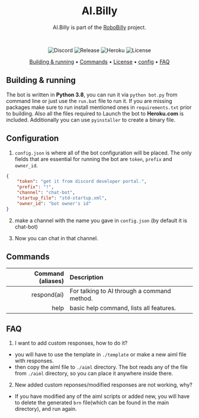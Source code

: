 <h1 align="center" style="position: relative;">
    <strong>AI.Billy</strong>
</h1>

<p align="center">
    AI.Billy is part of the <a href="https://github.com/billydevyt/RoboBilly/">RoboBilly</a> project.
</p>

<br/>

<p align="center">
    <img alt="Discord" src="https://img.shields.io/discord/750945243305869343?label=Basement&style=flat-square">
    <img alt="Release" src="https://img.shields.io/github/v/release/billydevyt/AI-Billy?style=flat-square">
    <img alt="Heroku" src="https://img.shields.io/badge/heroku-passing-green?style=flat-square">
    <img alt="License" src="https://img.shields.io/github/license/billydevyt/AI-Billy?style=flat-square">
</p>

<p align="center">
    <a href="#building--running">Building & running</a> •
    <a href="#commands">Commands</a> •
    <a href="https://github.com/billydevyt/AI-Billy/blob/main/LICENSE">License</a> •
    <a href="#configuration">config</a> •
    <a href="#faq">FAQ</a>
</p>

## Building & running

The bot is written in **Python 3.8**, you can run it via `python bot.py` from command line or just use the `run.bat` file to run it. If you are missing packages make sure to run install mentioned ones in `requirements.txt` prior to building. Also all the files required to Launch the bot to **Heroku.com** is included.
Additionally you can use `pyinstaller` to create a binary file.

## Configuration

1. `config.json` is where all of the bot configuration will be placed. The only fields that are essential for running the bot are `token`, `prefix` and `owner_id`.

```json
{
	"token": "get it from discord developer portal.",
	"prefix": "!",
	"channel": "chat-bot",
	"startup_file": "std-startup.xml",
    "owner_id": "bot owner's id"
}
```

2. make a channel with the name you gave in `config.json` (by default it is chat-bot)

3. Now you can chat in that channel.

## Commands

|Command (aliases)|Description|
|--:|:--|
|respond(ai)|For talking to AI through a command method.|
|help|basic help command, lists all features.|

## FAQ

1. I want to add custom responses, how to do it?

- you will have to use the template in `./template` or make a new aiml file with responses.
- then copy the aiml file to `./aiml` directory. The bot reads any of the file from `./aiml` directory, so you can place it anywhere inside there.

2. New added custom reponses/modified responses are not working, why?
- If you have modified any of the aiml scripts or added new, you will have to delete the generated `brn` file(which can be found in the main directory), and run again.
